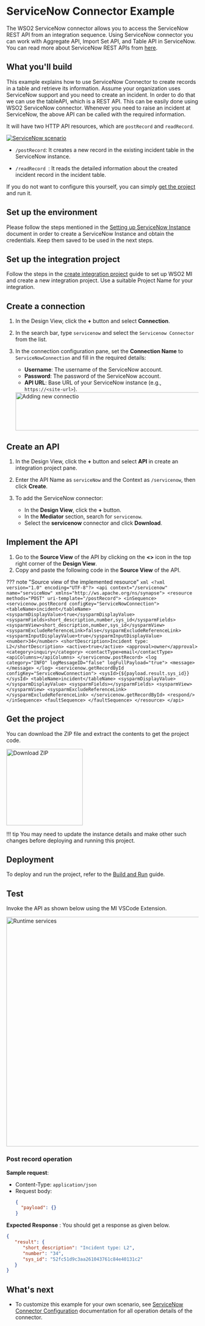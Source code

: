 # ServiceNow Connector Example

The WSO2 ServiceNow connector allows you to access the ServiceNow REST API from an integration sequence. Using ServiceNow connector you can work with Aggregate API, Import Set API, and Table API in ServiceNow. You can read more about ServiceNow REST APIs from [here](https://developer.servicenow.com/dev.do#!/reference/api/orlando/rest/c_TableAPI).

## What you'll build

This example explains how to use ServiceNow Connector to create records in a table and retrieve its information. Assume your organization uses ServiceNow support and you need to create an incident. In order to do that we can use the tableAPI, which is a REST API. This can be easily done using WSO2 ServiceNow connector. Whenever you need to raise an incident at ServiceNow, the above API can be called with the required information.

It will have two HTTP API resources, which are `postRecord` and `readRecord`. 

[![ServiceNow scenario]({{base_path}}/assets/img/integrate/connectors/servicenow-scenario.png)]({{base_path}}/assets/img/integrate/connectors/servicenow-scenario.png)

* `/postRecord`: It creates a new record in the existing incident table in the ServiceNow instance.

* `/readRecord `: It reads the detailed information about the created incident record in the incident table.

If you do not want to configure this yourself, you can simply [get the project](#get-the-project) and run it.

## Set up the environment 

Please follow the steps mentioned in the [Setting up ServiceNow Instance]({{base_path}}/reference/connectors/servicenow-connector/settingup-servicenow-instance/) document in order to create a ServiceNow Instance and obtain the credentials. Keep them saved to be used in the next steps.  

## Set up the integration project

Follow the steps in the [create integration project]({{base_path}}/develop/create-integration-project/) guide to set up WSO2 MI and create a new integration project. Use a suitable Project Name for your integration.

## Create a connection

1. In the Design View, click the **+** button and select **Connection**.

2. In the search bar, type `servicenow` and select the `Servicenow Connector` from the list.

3. In the connection configuration pane, set the **Connection Name** to `ServiceNowConnection` and fill in the required details:
    - **Username**: The username of the ServiceNow account.
    - **Password**: The password of the ServiceNow account.
    - **API URL**: Base URL of your ServiceNow instance (e.g., `https://<site-url>`).
    
    <img src="{{base_path}}/assets/img/integrate/connectors/servicenow/add-service-now-connection.png" title="Adding new connectio" height="100" width="500" alt="Adding new connectio"/>  
      
## Create an API

1. In the Design View, click the **+** button and select **API** in create an integration project pane.

2. Enter the API Name as `serviceNow` and the Context as `/servicenow`, then click **Create**.

3. To add the ServiceNow connector:
    - In the **Design View**, click the **+** button. 
    - In the **Mediator** section, search for `servicenow`. 
    - Select the **servicenow** connector and click **Download**.

## Implement the API

1. Go to the **Source View** of the API by clicking on the **<>** icon in the top right corner of the **Design View**.
2. Copy and paste the following code in the **Source View** of the API.

??? note "Source view of the implemented resource"
    ```xml
    <?xml version="1.0" encoding="UTF-8"?>
    <api context="/servicenow" name="serviceNow" xmlns="http://ws.apache.org/ns/synapse">
        <resource methods="POST" uri-template="/postRecord">
            <inSequence>
                <servicenow.postRecord configKey="ServiceNowConnection">
                    <tableName>incident</tableName>
                    <sysparmDisplayValue>true</sysparmDisplayValue>
                    <sysparmFields>short_description,number,sys_id</sysparmFields>
                    <sysparmView>short_description,number,sys_id</sysparmView>
                    <sysparmExcludeReferenceLink>false</sysparmExcludeReferenceLink>
                    <sysparmInputDisplayValue>true</sysparmInputDisplayValue>
                    <number>34</number>
                    <shortDescription>Incident type: L2</shortDescription>
                    <active>true</active>
                    <approval>owner</approval>
                    <category>inquiry</category>
                    <contactType>email</contactType>
                    <apiColumns></apiColumns>
                </servicenow.postRecord>
                <log category="INFO" logMessageID="false" logFullPayload="true">
                    <message></message>
                </log>
                <servicenow.getRecordById configKey="ServiceNowConnection">
                    <sysId>{${payload.result.sys_id}}</sysId>
                    <tableName>incident</tableName>
                    <sysparmDisplayValue></sysparmDisplayValue>
                    <sysparmFields></sysparmFields>
                    <sysparmView></sysparmView>
                    <sysparmExcludeReferenceLink></sysparmExcludeReferenceLink>
                </servicenow.getRecordById>
                <respond/>
            </inSequence>
            <faultSequence>
            </faultSequence>
        </resource>
    </api>
    ```
   
## Get the project

You can download the ZIP file and extract the contents to get the project code.

<a href="{{base_path}}/assets/attachments/connectors/serviceNowConnector.zip">
    <img src="{{base_path}}/assets/img/integrate/connectors/download-zip.png" width="200" alt="Download ZIP">
</a>

!!! tip
    You may need to update the instance details and make other such changes before deploying and running this project.

## Deployment

To deploy and run the project, refer to the [Build and Run]({{base_path}}/develop/deploy-artifacts/#build-and-run) guide.

## Test

Invoke the API as shown below using the MI VSCode Extension.

<img src="{{base_path}}/assets/img/integrate/connectors/common/runtime-services.png" title="Runtime services" width="600" alt="Runtime services"/>

### Post record operation

**Sample request**:

- Content-Type: `application/json`
- Request body:
  ```json
  {
    "payload": {}
  }
  ```

**Expected Response** : You should get a response as given below.
```json
{
   "result": {
      "short_description": "Incident type: L2",
      "number": "34",
      "sys_id": "52fc51d9c3aa261043761c84e40131c2"
   }
}
```

## What's next

* To customize this example for your own scenario, see [ServiceNow Connector Configuration]({{base_path}}/reference/connectors/servicenow-connector/servicenow-connector-config/) documentation for all operation details of the connector.
